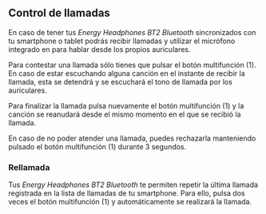 ## Control de llamadas

En caso de tener tus *Energy Headphones BT2 Bluetooth* sincronizados con tu smartphone o tablet podrás recibir llamadas y utilizar el micrófono integrado en para hablar desde los propios auriculares.

Para contestar una llamada sólo tienes que pulsar el botón multifunción (1). En caso de estar escuchando alguna canción en el instante de recibir la llamada, esta se detendrá y se escuchará el tono de llamada por los auriculares.

Para finalizar la llamada pulsa nuevamente el botón multifunción (1) y la canción se reanudará desde el mismo momento en el que se recibió la llamada.

En caso de no poder atender una llamada, puedes rechazarla manteniendo pulsado el botón multifunción (1) durante 3 segundos.

### Rellamada

Tus *Energy Headphones BT2 Bluetooth* te permiten repetir la última llamada registrada en la lista de llamadas de tu smartphone. Para ello, pulsa dos veces el botón multifunción (1) y automáticamente se realizará la llamada.
